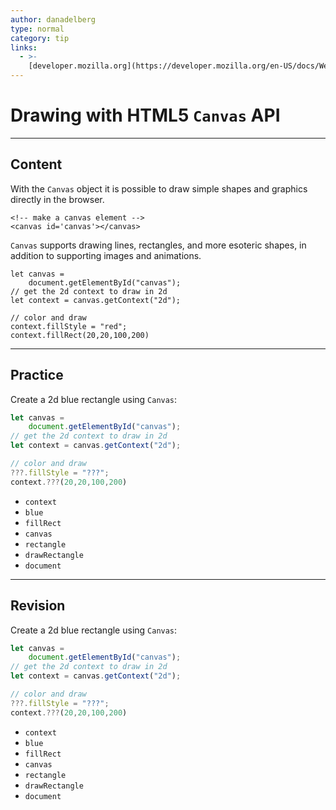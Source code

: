```yaml
---
author: danadelberg
type: normal
category: tip
links:
  - >-
    [developer.mozilla.org](https://developer.mozilla.org/en-US/docs/Web/API/Canvas_API/Tutorial){website}
---
```


# Drawing with HTML5 `Canvas` API


---

## Content

With the `Canvas` object it is possible to draw simple shapes and graphics directly in the browser.

```plain-text
<!-- make a canvas element -->
<canvas id='canvas'></canvas>
```

`Canvas` supports drawing lines, rectangles, and more esoteric shapes, in addition to supporting images and animations.

```plain-text
let canvas =
    document.getElementById("canvas");
// get the 2d context to draw in 2d
let context = canvas.getContext("2d");

// color and draw
context.fillStyle = "red";
context.fillRect(20,20,100,200)
```


---

## Practice

Create a 2d blue rectangle using `Canvas`:

```javascript
let canvas =
    document.getElementById("canvas");
// get the 2d context to draw in 2d
let context = canvas.getContext("2d");

// color and draw
???.fillStyle = "???";
context.???(20,20,100,200)
```

- `context`
- `blue`
- `fillRect`
- `canvas`
- `rectangle`
- `drawRectangle`
- `document`


---

## Revision

Create a 2d blue rectangle using `Canvas`:

```javascript
let canvas =
    document.getElementById("canvas");
// get the 2d context to draw in 2d
let context = canvas.getContext("2d");

// color and draw
???.fillStyle = "???";
context.???(20,20,100,200)
```

- `context`
- `blue`
- `fillRect`
- `canvas`
- `rectangle`
- `drawRectangle`
- `document`
